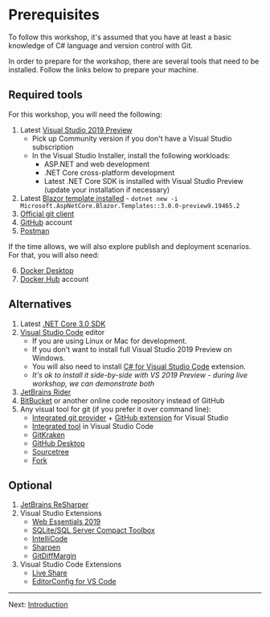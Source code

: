 # Prerequisites

To follow this workshop, it's assumed that you have at least a basic knowledge of C# language and version control with Git.

In order to prepare for the workshop, there are several tools that need to be installed. Follow the links below to prepare your machine.

## Required tools

For this workshop, you will need the following:

1. Latest [Visual Studio 2019 Preview](https://visualstudio.microsoft.com/vs/preview/)
    - Pick up Community version if you don't have a Visual Studio subscription
    - In the Visual Studio Installer, install the following workloads:
        - ASP.NET and web development
        - .NET Core cross-platform development
        - Latest .NET Core SDK is installed with Visual Studio Preview (update your installation if necessary)
2. Latest [Blazor template installed](https://docs.microsoft.com/en-us/aspnet/core/blazor/get-started?view=aspnetcore-3.0&tabs=visual-studio) - `dotnet new -i Microsoft.AspNetCore.Blazor.Templates::3.0.0-preview9.19465.2`
3. [Official git client](https://git-scm.com/downloads)
4. [GitHub](https://github.com/) account
5. [Postman](https://www.getpostman.com/)

If the time allows, we will also explore publish and deployment scenarios. For that, you will also need:

6. [Docker Desktop](https://www.docker.com/products/docker-desktop)
7. [Docker Hub](https://hub.docker.com/) account

## Alternatives

1. Latest [.NET Core 3.0 SDK](https://dotnet.microsoft.com/download/dotnet-core/3.0)
2. [Visual Studio Code](https://code.visualstudio.com/) editor
    - If you are using Linux or Mac for development.
    - If you don't want to install full Visual Studio 2019 Preview on Windows.
    - You will also need to install [C# for Visual Studio Code](https://marketplace.visualstudio.com/items?itemName=ms-vscode.csharp) extension.
    - *It's ok to install it side-by-side with VS 2019 Preview - during live workshop, we can demonstrate both*
3. [JetBrains Rider](https://www.jetbrains.com/rider/)
4. [BitBucket](https://bitbucket.com/) or another online code repository instead of GitHub
5. Any visual tool for git (if you prefer it over command line):
    - [Integrated git provider](https://www.thomasclaudiushuber.com/2019/04/02/using-git-in-visual-studio-2019/) + [GitHub extension](https://visualstudio.github.com/) for Visual Studio
    - [Integrated tool](https://code.visualstudio.com/docs/editor/versioncontrol#_git-support) in Visual Studio Code
    - [GitKraken](https://www.gitkraken.com/)
    - [GitHub Desktop](https://desktop.github.com/)
    - [Sourcetree](https://www.sourcetreeapp.com/)
    - [Fork](https://git-fork.com/)

## Optional

1. [JetBrains ReSharper](https://www.jetbrains.com/resharper/)
2. Visual Studio Extensions
    - [Web Essentials 2019](https://marketplace.visualstudio.com/items?itemName=MadsKristensen.WebEssentials2019)
    - [SQLite/SQL Server Compact Toolbox](https://marketplace.visualstudio.com/items?itemName=ErikEJ.SQLServerCompactSQLiteToolbox)
    - [IntelliCode](https://marketplace.visualstudio.com/items?itemName=VisualStudioExptTeam.VSIntelliCode)
    - [Sharpen](https://marketplace.visualstudio.com/items?itemName=ironcev.sharpen)
    - [GitDiffMargin](https://marketplace.visualstudio.com/items?itemName=LaurentKempe.GitDiffMargin)
3. Visual Studio Code Extensions
    - [Live Share](https://marketplace.visualstudio.com/items?itemName=MS-vsliveshare.vsliveshare)
    - [EditorConfig for VS Code](https://marketplace.visualstudio.com/items?itemName=EditorConfig.EditorConfig)

-------

Next: [Introduction](01-introduction.md)
